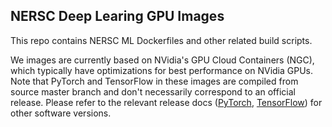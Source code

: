 ## NERSC Deep Learing GPU Images

This repo contains NERSC ML Dockerfiles and other related build scripts.

We images are currently based on NVidia's GPU Cloud Containers (NGC), which
typically have optimizations for best performance on NVidia GPUs. Note that
PyTorch and TensorFlow in these images are compiled from source master branch
and don't necessarily correspond to an official release. Please refer to the
relevant release docs
([PyTorch](https://docs.nvidia.com/deeplearning/frameworks/pytorch-release-notes/index.html),
[TensorFlow](https://docs.nvidia.com/deeplearning/frameworks/tensorflow-release-notes/index.html))
for other software versions.
